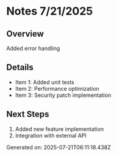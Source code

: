 # Notes 7/21/2025

## Overview
Added error handling

## Details
- Item 1: Added unit tests
- Item 2: Performance optimization
- Item 3: Security patch implementation

## Next Steps
1. Added new feature implementation
2. Integration with external API

Generated on: 2025-07-21T06:11:18.438Z
